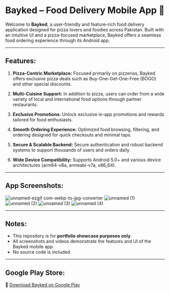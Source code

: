 # Bayked – Food Delivery Mobile App 🍕

Welcome to **Bayked**, a user-friendly and feature-rich food delivery application designed for pizza lovers and foodies across Pakistan. Built with an intuitive UI and a pizza-focused marketplace, Bayked offers a seamless food ordering experience through its Android app.

---

## Features:

1. **Pizza-Centric Marketplace:**
   Focused primarily on pizzerias, Bayked offers exclusive pizza deals such as Buy-One-Get-One-Free (BOGO) and other special discounts.

2. **Multi-Cuisine Support:**
   In addition to pizza, users can order from a wide variety of local and international food options through partner restaurants.

3. **Exclusive Promotions:**
   Unlock exclusive in-app promotions and rewards tailored for food enthusiasts.

4. **Smooth Ordering Experience:**
   Optimized food browsing, filtering, and ordering designed for quick checkouts and minimal taps.

5. **Secure & Scalable Backend:**
   Secure authentication and robust backend systems to support thousands of users and orders daily.

6. **Wide Device Compatibility:**
   Supports Android 5.0+ and various device architectures (arm64-v8a, armeabi-v7a, x86_64).

---


## App Screenshots:

![unnamed-ezgif com-webp-to-jpg-converter](https://github.com/user-attachments/assets/e926239a-e3ea-45ed-ac36-24f86a08fbb9)
![unnamed (1)](https://github.com/user-attachments/assets/659dd5d2-9210-4b1e-a34d-89d116fd4975)
![unnamed (2)](https://github.com/user-attachments/assets/11fc9093-62f4-4e7f-b688-9896eda3f348)
![unnamed (3)](https://github.com/user-attachments/assets/9501f42e-32c2-4c12-ac6e-127bbe313660)
![unnamed (4)](https://github.com/user-attachments/assets/a9cfaa70-b73d-4110-b101-2bb88b88a8b8)



---

## Notes:

- This repository is for **portfolio showcase purposes only**.
- All screenshots and videos demonstrate the features and UI of the Bayked mobile app.
- No source code is included.

---

## Google Play Store:

📲 [Download Bayked on Google Play](https://play.google.com/store/apps/details?id=apps.dvm.dvm_b2c)
